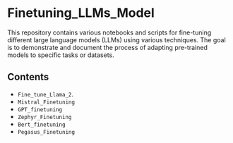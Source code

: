 # Finetuning_LLMs_Model

This repository contains various notebooks and scripts for fine-tuning different large language models (LLMs) using various techniques. The goal is to demonstrate and document the process of adapting pre-trained models to specific tasks or datasets.

## Contents

- `Fine_tune_Llama_2`.
- `Mistral_Finetuning`
- `GPT_finetuning`
- `Zephyr_Finetuning`
- `Bert_finetuning`
- `Pegasus_Finetuning`
